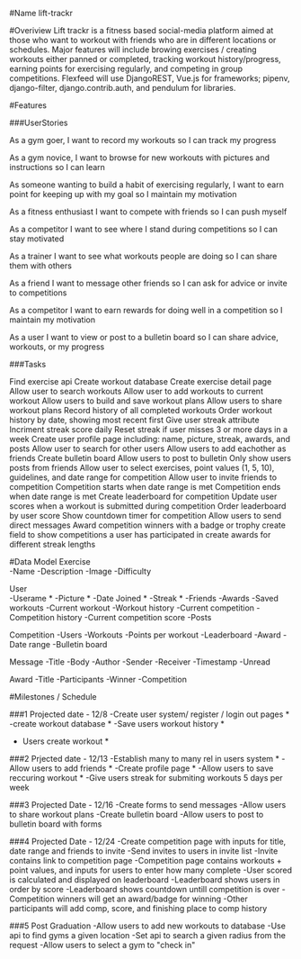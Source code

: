 #Name
lift-trackr

#Overiview
Lift trackr is a fitness based social-media platform aimed at those who want to workout with friends who are in different locations or schedules. Major features will include browing exercises / creating workouts either panned or completed, tracking workout history/progress, earning points for exercising regularly, and competing in group competitions. Flexfeed will use DjangoREST, Vue.js for frameworks; pipenv, django-filter, django.contrib.auth, and pendulum for libraries.

#Features

###UserStories

As a gym goer, I want to record my workouts so I can track my progress

As a gym novice, I want to browse for new workouts with pictures and instructions so I can learn

As someone wanting to build a habit of exercising regularly, I want to earn point for keeping up with my goal so I maintain my motivation

As a fitness enthusiast I want to compete with friends so I can push myself  

As a competitor I want to see where I stand during competitions so I can stay motivated

As a trainer I want to see what workouts people are doing so I can share them with others

As a friend I want to message other friends so I can ask for advice or invite to competitions

As a competitor I want to earn rewards for doing well in a competition so I maintain my motivation

As a user I want to view or post to a bulletin board so I can share advice, workouts, or my progress


###Tasks

Find exercise api
Create workout database
Create exercise detail page
Allow user to search workouts
Allow user to add workouts to current workout
Allow users to build and save workout plans
Allow users to share workout plans
Record history of all completed workouts
Order workout history by date, showing most recent first
Give user streak attribute
Incriment streak score daily
Reset streak if user misses 3 or more days in a week
Create user profile page including: name, picture, streak, awards, and posts
Allow user to search for other users
Allow users to add eachother as friends
Create bulletin board
Allow users to post to bulletin
Only show users posts from friends
Allow user to select exercises, point values (1, 5, 10), guidelines, and date range for competition
Allow user to invite friends to competition
Competition starts when date range is met
Competition ends when date range is met
Create leaderboard for competition
Update user scores when a workout is submitted during competition
Order leaderboard by user score
Show countdown timer for competition
Allow users to send direct messages
Award competition winners with a badge or trophy 
create field to show competitions a user has participated in
create awards for different streak lengths

#Data Model
Exercise  
-Name
-Description
-Image
-Difficulty

User  
-Userame *
-Picture *
-Date Joined *
-Streak *
-Friends
-Awards
-Saved workouts
-Current workout
-Workout history
-Current competition
-Competition history
-Current competition score
-Posts

Competition
-Users
-Workouts
-Points per workout
-Leaderboard
-Award
-Date range
-Bulletin board

Message
-Title
-Body
-Author
-Sender
-Receiver
-Timestamp
-Unread

Award
-Title
-Participants
-Winner
-Competition


#Milestones / Schedule

###1
Projected date - 12/8
-Create user system/ register / login out pages *
-create workout database *
-Save users workout history *
- Users create workout *

###2
Prjected date - 12/13
-Establish many to many rel in users system *
-Allow users to add friends *
-Create profile page *
-Allow users to save reccuring workout *
-Give users streak for submiting workouts 5 days per week


###3 
Projected Date - 12/16
-Create forms to send messages 
-Allow users to share workout plans
-Create bulletin board
-Allow users to post to bulletin board with forms

###4 
Projected Date - 12/24
-Create competition page with inputs for title, date range and friends to invite
-Send invites to users in invite list
-Invite contains link to competition page
-Competition page contains workouts + point values, and inputs for users to enter how many complete
-User scored is calculated and displayed on leaderboard 
-Leaderboard shows users in order by score 
-Leaderboard shows countdown untill competition is over
-Competition winners will get an award/badge for winning
-Other participants will add comp, score, and finishing place to comp history

###5 Post Graduation
-Allow users to add new workouts to database
-Use api to find gyms a given location
-Set api to search a given radius from the request
-Allow users to select a gym to "check in"



